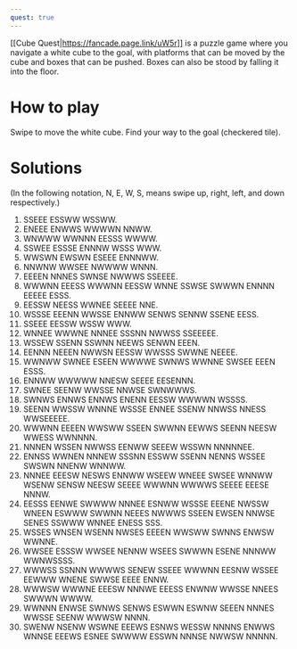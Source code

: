 ```yaml
---
quest: true
---
```


[[Cube Quest|https://fancade.page.link/uW5r]] is a puzzle game where you navigate a white cube to the goal, with platforms that can be moved by the cube and boxes that can be pushed. Boxes can also be stood by falling it into the floor.

# How to play

Swipe to move the white cube. Find your way to the goal (checkered tile).

# Solutions

(In the following notation, N, E, W, S, means swipe up, right, left, and down respectively.)

1. SSEEE ESSWW WSSWW.
2. ENEEE ENWWS WWWWN NNWW.
3. WNWWW WWNNN EESSS WWWW.
4. SSWEE ESSSE ENNNW WSSS WWW.
5. WWSWN EWSWN ESEEE ENNNWW.
6. NNWNW WWSEE NWWWW WNNN.
7. EEEEN NNNES SWNSE NWWWS SSEEEE.
8. WWWNN EEESS WWWNN EESSW WNNE SSWSE SWWWN ENNNN EEEEE ESSS.
9. EESSW NEESS WWNEE SEEEE NNE.
10. WSSSE EEENN WWSSE ENNWW SENWS SENNW SSENE EESS.
11. SSEEE EESSW WSSW WWW.
12. WNNEE WWWNE NNNEE SSSNN NWWSS SSEEEEE.
13. WSSEW SSENN SSWNN NEEWS SENWN EEEN.
14. EENNN NEEEN NWWSN EESSW WWSSS SWWNE NEEEE.
15. WWNWW SWNEE ESEEN WWWWE SWNWS WWNNE SWSEE EEEN ESSS.
16. ENNWW WWWWW NNESW SEEEE EESENNN.
17. SWNEE SEENW WWSSE NNWSE SWNWWWS.
18. SWNWS ENNWS ENNWS ENENN EESSW WWWWN WSSSS.
19. SEENN WWSSW WNNNE WSSSE ENNEE SSENW NNWSS NNESS WWSEEEEE.
20. WWWNN EEEEN WWSWW SSEEN SWWNN EEWWS SEENN NEESW WWESS WWNNNN.
21. NNNEN WSSEN NWWSS EENWW SEEEW WSSWN NNNNNEE.
22. ENNSS WWNEN NNNEW SSSNN ESSWW SSENN NENNS WSSEE SWSWN NNENW WNNWW.
23. NNNEE EEESW NESWS ENNWW WSEEW WNEEE SWSEE WNNWW WSENW SENSW NEESW SEEEE WWWNN WWWWS SEEEE EEESE NNNW.
24. EESSS EENWE SWWWW NNNEE ESNWW WSSSE EEENE NWSSW WNEEN ESWWW SWWNN NEEES NWWWS SSEEN EWSEN NNWSE SENES SSWWW WNNEE ENESS SSS.
25. WSSES WNSEN WSENN NWSES EEEEN WWSWW SWNNS ENWSW WWNNE.
26. WWSEE ESSSW WWSEE NENNW WSEES SWWWN ESENE NNNWW WWNWSSSS.
27. WWWSS SSNNN WWWWS SENEW SSEEE WWWNN EESNW WSSEE EEWWW WNENE SWWSE EEEE ENNW.
28. WWWSW WWWNE EEESW NNNWE EEESS ENWNW WWSSE NNEES SWWWN WWWW.
29. WWNNN ENWSE SWNWS SENWS ESWWN ESWNW SEEEN NNNES WWSSE SEENW WWWSW NNNN.
30. SWENW NSENW WSWNE EEEWS ESNWS WESSW NNNNS ENWWS WNNSE EEEWS ESNEE SWWWW ESSWN NNNSE NWWSW NNNNN.